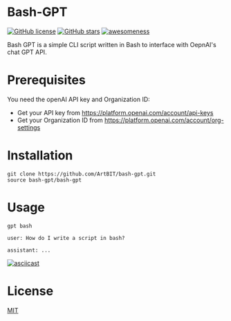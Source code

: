 # Bash-GPT
[![GitHub license](https://img.shields.io/github/license/ArtBIT/bash-clam.svg)](https://github.com/ArtBIT/bash-clam) [![GitHub stars](https://img.shields.io/github/stars/ArtBIT/bash-clam.svg)](https://github.com/ArtBIT/bash-clam)  [![awesomeness](https://img.shields.io/badge/awesomeness-maximum-red.svg)](https://github.com/ArtBIT/bash-clam)

Bash GPT is a simple CLI script written in Bash to interface with OepnAI's chat GPT API.

# Prerequisites
You need the openAI API key and Organization ID:
 - Get your API key from https://platform.openai.com/account/api-keys
 - Get your Organization ID from https://platform.openai.com/account/org-settings


# Installation
```
git clone https://github.com/ArtBIT/bash-gpt.git
source bash-gpt/bash-gpt
```

# Usage
```
gpt bash

user: How do I write a script in bash?

assistant: ...
```
[![asciicast](https://asciinema.org/a/5enWxNjy4Ggi6Z6Ol4ht7tDkh.svg)](https://asciinema.org/a/5enWxNjy4Ggi6Z6Ol4ht7tDkh)

# License

[MIT](LICENSE.md)
